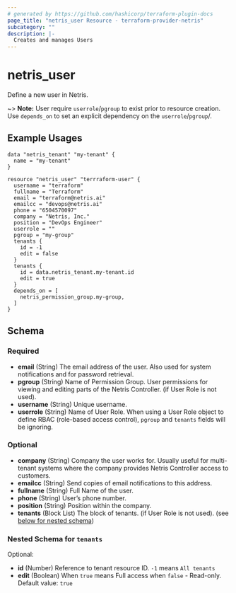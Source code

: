 ```yaml
---
# generated by https://github.com/hashicorp/terraform-plugin-docs
page_title: "netris_user Resource - terraform-provider-netris"
subcategory: ""
description: |-
  Creates and manages Users
---
```


# netris_user

Define a new user in Netris.

~> **Note:** User require `userrole`/`pgroup` to exist prior to resource creation. Use `depends_on` to set an explicit dependency on the `userrole`/`pgroup`/.

## Example Usages

```hcl
data "netris_tenant" "my-tenant" {
  name = "my-tenant"
}

resource "netris_user" "terrraform-user" {
  username = "terraform"
  fullname = "Terraform"
  email = "terraform@netris.ai"
  emailcc = "devops@netris.ai"
  phone = "6504570097"
  company = "Netris, Inc."
  position = "DevOps Engineer"
  userrole = ""
  pgroup = "my-group"
  tenants {
    id = -1
    edit = false
  }
  tenants {
    id = data.netris_tenant.my-tenant.id
    edit = true
  }
  depends_on = [
    netris_permission_group.my-group,
  ]
}
```


<!-- schema generated by tfplugindocs -->
## Schema

### Required

- **email** (String) The email address of the user. Also used for system notifications and for password retrieval.
- **pgroup** (String) Name of Permission Group. User permissions for viewing and editing parts of the Netris Controller. (if User Role is not used).
- **username** (String) Unique username.
- **userrole** (String) Name of User Role. When using a User Role object to define RBAC (role-based access control), `pgroup` and `tenants` fields will be ignoring.

### Optional

- **company** (String) Company the user works for. Usually useful for multi-tenant systems where the company provides Netris Controller access to customers.
- **emailcc** (String) Send copies of email notifications to this address.
- **fullname** (String) Full Name of the user.
- **phone** (String) User’s phone number.
- **position** (String) Position within the company.
- **tenants** (Block List) The block of tenants. (if User Role is not used). (see [below for nested schema](#nestedblock--tenants))

<a id="nestedblock--tenants"></a>
### Nested Schema for `tenants`

Optional:

- **id** (Number) Reference to tenant resource ID. `-1` means `All tenants`
- **edit** (Boolean) When `true` means Full access when `false` - Read-only. Default value: `true` 
